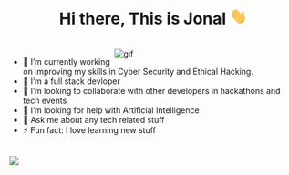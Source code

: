 <h1 align ="center">Hi there, This is Jonal <img src="https://raw.githubusercontent.com/ABSphreak/ABSphreak/master/gifs/Hi.gif" width="30px"></h1>
<br/>

<img align="right" alt="gif" width="320px" src="https://media4.giphy.com/media/13HgwGsXF0aiGY/giphy.gif?cid=790b761120f0d240f294596f7b86dc05b382f8a688140e8a&rid=giphy.gif&ct=g" />


- 🔭 I’m currently working on improving my skills in Cyber Security and Ethical Hacking.
- 🌱 I’m a full stack devloper
- 👯 I’m looking to collaborate with other developers in hackathons and tech events
- 🤔 I’m looking for help with Artificial Intelligence
- 💬 Ask me about any tech related stuff
- ⚡ Fun fact: I love learning new stuff
<br/>

<img src="https://github-readme-stats.vercel.app/api?username=JonalSuthar&show_icons=true&theme=gotham"/>
<br/>

